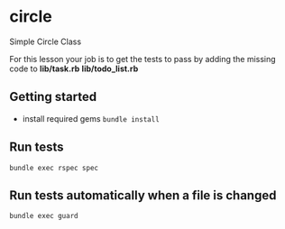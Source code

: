 # circle
Simple Circle Class

For this lesson your job is to get the tests to pass by adding the missing code to **lib/task.rb**
**lib/todo_list.rb**

## Getting started
* install required gems
`bundle install`

## Run tests
`bundle exec rspec spec`

## Run tests automatically when a file is changed
`bundle exec guard`